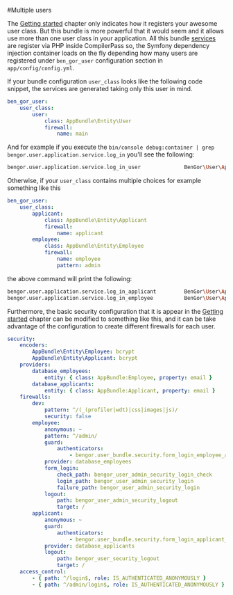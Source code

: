 #Multiple users

The [Getting started](getting_started.md) chapter only indicates how it registers your awesome user class. But this
bundle is more powerful that it would seem and it allows use more than one user class in your application. All this
bundle [services](service_reference.md) are register via PHP inside CompilerPass so, the Symfony dependency injection
container loads on the fly depending how many users are registered under `ben_gor_user` configuration section in
`app/config/config.yml`.

If your bundle configuration `user_class` looks like the following code snippet, the services are generated taking
only this user in mind. 
```yml
ben_gor_user:
    user_class:
        user:
            class: AppBundle\Entity\User
            firewall:
                name: main
```
And for example if you execute the `bin/console debug:container | grep bengor.user.application.service.log_in`
you'll see the following:
```bash
bengor.user.application.service.log_in_user              BenGor\User\Application\Service\LogOutUserService
```
Otherwise, if your `user_class` contains multiple choices for example something like this
```yml
ben_gor_user:
    user_class:
        applicant:
            class: AppBundle\Entity\Applicant
            firewall:
                name: applicant
        employee:
            class: AppBundle\Entity\Employee
            firewall:
                name: employee
                pattern: admin
```
the above command will print the following:
```bash
bengor.user.application.service.log_in_applicant         BenGor\User\Application\Service\LogOutUserService
bengor.user.application.service.log_in_employee          BenGor\User\Application\Service\LogOutUserService
```


Furthermore, the basic security configuration that it is appear in the [Getting started](getting_started.md) chapter
can be modified to something like this, and it can be take advantage of the configuration to create different firewalls
for each user.
```yml
security:
    encoders:
        AppBundle\Entity\Employee: bcrypt
        AppBundle\Entity\Applicant: bcrypt
    providers:
        database_employees:
            entity: { class: AppBundle:Employee, property: email }
        database_applicants:
            entity: { class: AppBundle:Applicant, property: email }
    firewalls:
        dev:
            pattern: ^/(_(profiler|wdt)|css|images|js)/
            security: false
        employee:
            anonymous: ~
            pattern: ^/admin/
            guard:
                authenticators:
                    - bengor.user_bundle.security.form_login_employee_authenticator
            provider: database_employees
            form_login:
                check_path: bengor_user_admin_security_login_check
                login_path: bengor_user_admin_security_login
                failure_path: bengor_user_admin_security_login
            logout:
                path: bengor_user_admin_security_logout
                target: /
        applicant:
            anonymous: ~
            guard:
                authenticators:
                    - bengor.user_bundle.security.form_login_applicant_authenticator
            provider: database_applicants
            logout:
                path: bengor_user_security_logout
                target: /
    access_control:
        - { path: ^/login$, role: IS_AUTHENTICATED_ANONYMOUSLY }
        - { path: ^/admin/login$, role: IS_AUTHENTICATED_ANONYMOUSLY }
```

